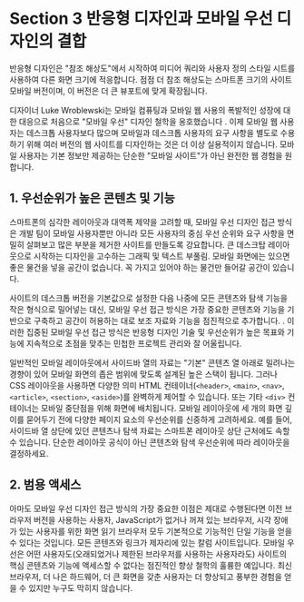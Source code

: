 # Section 3 반응형 디자인과 모바일 우선 디자인의 결합

반응형 디자인은 "참조 해상도"에서 시작하여 미디어 쿼리와 사용자 정의 스타일 시트를 사용하여 다른 화면 크기에 적응합니다. 점점 더 참조 해상도는 스마트폰 크기의 사이트 모바일 버전이며, 이 버전은 더 큰 뷰포트에 맞게 확장됩니다.

디자이너 Luke Wroblewski는 모바일 컴퓨팅과 모바일 웹 사용의 폭발적인 성장에 대한 대응으로 처음으로 "모바일 우선" 디자인 철학을 옹호했습니다 . 이제 모바일 웹 사용자는 데스크톱 사용자보다 많으며 모바일과 데스크톱 사용자의 요구 사항을 별도로 수용하기 위해 여러 버전의 웹 사이트를 디자인하는 것은 더 이상 실용적이지 않습니다. 모바일 사용자는 기본 정보만 제공하는 단순한 "모바일 사이트"가 아닌 완전한 웹 경험을 원합니다.

## 1. 우선순위가 높은 콘텐츠 및 기능

스마트폰의 심각한 레이아웃과 대역폭 제약을 고려할 때, 모바일 우선 디자인 접근 방식은 개발 팀이 모바일 사용자뿐만 아니라 모든 사용자의 중심 우선 순위와 요구 사항을 면밀히 살펴보고 많은 부분을 제거한 사이트를 만들도록 강요합니다. 큰 데스크탑 레이아웃으로 시작하는 디자인을 고수하는 그래픽 및 텍스트 부풀림. 모바일 화면에는 있으면 좋은 물건을 넣을 공간이 없습니다. 꼭 가지고 있어야 하는 물건만 들어갈 공간이 있습니다.

사이트의 데스크톱 버전을 기본값으로 설정한 다음 나중에 모든 콘텐츠와 탐색 기능을 작은 형식으로 밀어넣는 대신, 모바일 우선 접근 방식은 가장 중요한 콘텐츠와 기능을 기반으로 구축하고 공간이 허용하는 대로 보조 자료와 기능을 점진적으로 추가합니다. . 이러한 집중된 모바일 우선 접근 방식은 반응형 디자인 기술 및 우선순위가 높은 목표와 기능에 지속적으로 초점을 맞추는 민첩한 프로젝트 관리와 잘 어울립니다.

일반적인 모바일 레이아웃에서 사이드바 열의 자료는 "기본" 콘텐츠 열 아래로 밀려나는 경향이 있어 모바일 화면의 좁은 범위에 맞도록 설계된 높은 스택이 됩니다. 그러나 CSS 레이아웃을 사용하면 다양한 의미 HTML 컨테이너(`<header>`, `<main>`, `<nav>`, `<article>`, `<section>`, `<aside>`)를 완벽하게 제어할 수 있습니다. 또는 기타 `<div>` 컨테이너는 모바일 중단점을 위해 화면에 배치됩니다. 모바일 레이아웃에 세 개의 화면 깊이를 묻어두기 전에 다양한 페이지 요소의 우선순위를 신중하게 고려하세요. 예를 들어, 사이드바 열 상단에 있던 콘텐츠나 탐색 자료는 스마트폰 레이아웃 상단 근처에도 속할 수 있습니다. 단순한 레이아웃 공식이 아닌 콘텐츠와 탐색 우선순위에 따라 레이아웃을 결정하세요.

## 2. 범용 액세스

아마도 모바일 우선 디자인 접근 방식의 가장 중요한 이점은 제대로 수행된다면 이전 브라우저 버전을 사용하는 사용자, JavaScript가 없거나 꺼져 있는 브라우저, 시각 장애가 있는 사용자를 위한 화면 읽기 브라우저 모두 기본적으로 기능적인 단일 기능을 얻을 수 있다는 것입니다. 모든 콘텐츠와 링크가 제자리에 있는 칼럼 사이트입니다. 모바일 우선은 어떤 사용자도(오래되었거나 제한된 브라우저를 사용하는 사용자라도) 사이트의 핵심 콘텐츠와 기능에 액세스할 수 없다는 점진적인 향상 철학의 훌륭한 예입니다. 최신 브라우저, 더 나은 하드웨어, 더 큰 화면을 갖춘 사용자는 더 향상되고 풍부한 경험을 얻을 수 있지만 누구도 막히지 않습니다.
